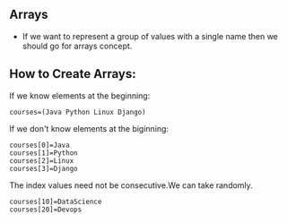 ## Arrays
- If we want to represent a group of values with a single name then we should go for arrays concept.

## How to Create Arrays:
If we know elements at the beginning:
```
courses=(Java Python Linux Django)
```
If we don't know elements at the biginning:
```
courses[0]=Java 
courses[1]=Python 
courses[2]=Linux 
courses[3]=Django
```
The index values need not be consecutive.We can take randomly.
```
courses[10]=DataScience 
courses[20]=Devops
```
